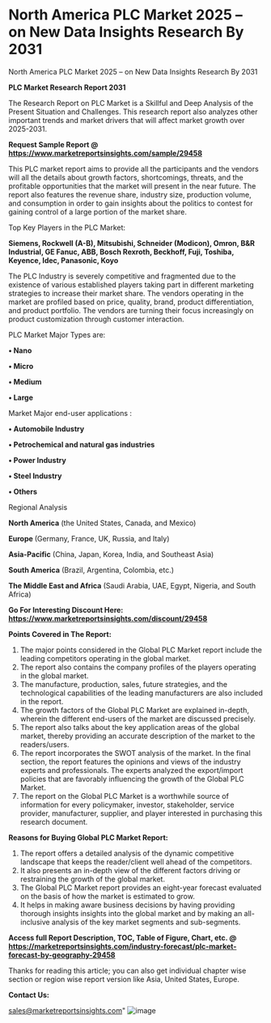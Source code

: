 # North America PLC Market 2025 – on New Data Insights Research By 2031
 North America PLC Market 2025 – on New Data Insights Research By 2031

<strong>PLC Market Research Report 2031</strong>

The Research Report on PLC Market is a Skillful and Deep Analysis of the Present Situation and Challenges. This research report also analyzes other important trends and market drivers that will affect market growth over 2025-2031.

<strong>Request Sample Report @ <a href=https://www.marketreportsinsights.com/sample/29458>https://www.marketreportsinsights.com/sample/29458</a></strong>

This PLC market report aims to provide all the participants and the vendors will all the details about growth factors, shortcomings, threats, and the profitable opportunities that the market will present in the near future. The report also features the revenue share, industry size, production volume, and consumption in order to gain insights about the politics to contest for gaining control of a large portion of the market share.

Top Key Players in the PLC Market:

<strong>Siemens, Rockwell (A-B), Mitsubishi, Schneider (Modicon), Omron, B&R Industrial, GE Fanuc, ABB, Bosch Rexroth, Beckhoff, Fuji, Toshiba, Keyence, Idec, Panasonic, Koyo</strong>

The PLC Industry is severely competitive and fragmented due to the existence of various established players taking part in different marketing strategies to increase their market share. The vendors operating in the market are profiled based on price, quality, brand, product differentiation, and product portfolio. The vendors are turning their focus increasingly on product customization through customer interaction.

PLC Market Major Types are:

<strong>• Nano

• Micro

• Medium

• Large</strong>

Market Major end-user applications :

<strong>• Automobile Industry

• Petrochemical and natural gas industries

• Power Industry

• Steel Industry

• Others</strong>

Regional Analysis

</u><strong><b>North America</b></strong> (the United States, Canada, and Mexico)

<strong><b>Europe </b></strong>(Germany, France, UK, Russia, and Italy)

<strong><b>Asia-Pacific</b></strong> (China, Japan, Korea, India, and Southeast Asia)

<strong><b>South America</b></strong> (Brazil, Argentina, Colombia, etc.)

<strong><b>The Middle East and Africa</b></strong> (Saudi Arabia, UAE, Egypt, Nigeria, and South Africa)

<strong>Go For Interesting Discount Here: <a href=https://www.marketreportsinsights.com/discount/29458>https://www.marketreportsinsights.com/discount/29458</a></strong>

<strong>Points Covered in The Report:</strong>
<ol>
  <li>The major points considered in the Global PLC Market report include the leading competitors operating in the global market.</li>
  <li>The report also contains the company profiles of the players operating in the global market.</li>
  <li>The manufacture, production, sales, future strategies, and the technological capabilities of the leading manufacturers are also included in the report.</li>
  <li>The growth factors of the Global PLC Market are explained in-depth, wherein the different end-users of the market are discussed precisely.</li>
  <li>The report also talks about the key application areas of the global market, thereby providing an accurate description of the market to the readers/users.</li>
  <li>The report incorporates the SWOT analysis of the market. In the final section, the report features the opinions and views of the industry experts and professionals. The experts analyzed the export/import policies that are favorably influencing the growth of the Global PLC Market.</li>
  <li>The report on the Global PLC Market is a worthwhile source of information for every policymaker, investor, stakeholder, service provider, manufacturer, supplier, and player interested in purchasing this research document.</li>
</ol>
<strong>Reasons for Buying Global PLC Market Report:</strong>

<ol>
  <li>The report offers a detailed analysis of the dynamic competitive landscape that keeps the reader/client well ahead of the competitors.</li>
  <li>It also presents an in-depth view of the different factors driving or restraining the growth of the global market.</li>
  <li>The Global PLC Market report provides an eight-year forecast evaluated on the basis of how the market is estimated to grow.</li>
  <li>It helps in making aware business decisions by having providing thorough insights insights into the global market and by making an all-inclusive analysis of the key market segments and sub-segments.</li>
</ol>
<strong>Access full Report Description, TOC, Table of Figure, Chart, etc. @ <a href=https://marketreportsinsights.com/industry-forecast/plc-market-forecast-by-geography-29458>https://marketreportsinsights.com/industry-forecast/plc-market-forecast-by-geography-29458</a></strong>


Thanks for reading this article; you can also get individual chapter wise section or region wise report version like Asia, United States, Europe.

<strong>Contact Us:</strong>

sales@marketreportsinsights.com"
![image](https://github.com/user-attachments/assets/18dbe8d8-26a0-44fc-bdcb-66ec43526e3b)
